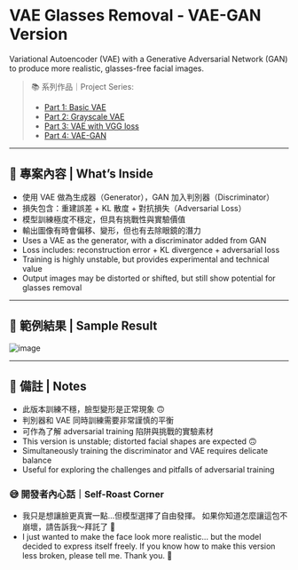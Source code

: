 # VAE Glasses Removal - VAE-GAN Version
Variational Autoencoder (VAE) with a Generative Adversarial Network (GAN) to produce more realistic, glasses-free facial images.

> 📚 系列作品｜Project Series:
> - [Part 1: Basic VAE](https://github.com/VanessaTsai0828/vae-remove-glasses)
> - [Part 2: Grayscale VAE](https://github.com/VanessaTsai0828/vae-remove-glasses-gray)
> - [Part 3: VAE with VGG loss](https://github.com/VanessaTsai0828/vae-remove-glasses-vgg)
> - [Part 4: VAE-GAN](https://github.com/VanessaTsai0828/vae-remove-glasses-gan)

---

## 🧠 專案內容 | What’s Inside
- 使用 VAE 做為生成器（Generator），GAN 加入判別器（Discriminator）
- 損失包含：重建誤差 + KL 散度 + 對抗損失（Adversarial Loss）
- 模型訓練極度不穩定，但具有挑戰性與實驗價值
- 輸出圖像有時會偏移、變形，但也有去除眼鏡的潛力
- Uses a VAE as the generator, with a discriminator added from GAN
- Loss includes: reconstruction error + KL divergence + adversarial loss
- Training is highly unstable, but provides experimental and technical value
- Output images may be distorted or shifted, but still show potential for glasses removal

---

## 📸 範例結果 | Sample Result
![image](https://github.com/user-attachments/assets/01907e0d-d933-41d6-b6cf-9f0c0e69ee0e)



---

## 📌 備註 | Notes
- 此版本訓練不穩，臉型變形是正常現象 🙃
- 判別器和 VAE 同時訓練需要非常謹慎的平衡
- 可作為了解 adversarial training 陷阱與挑戰的實驗素材
- This version is unstable; distorted facial shapes are expected 🙃
- Simultaneously training the discriminator and VAE requires delicate balance
- Useful for exploring the challenges and pitfalls of adversarial training


### 😅 開發者內心話｜Self-Roast Corner
- 我只是想讓臉更真實一點...但模型選擇了自由發揮。  如果你知道怎麼讓這包不崩壞，請告訴我～拜託了 🙏
- I just wanted to make the face look more realistic... but the model decided to express itself freely.
  If you know how to make this version less broken, please tell me. Thank you. 🙏
